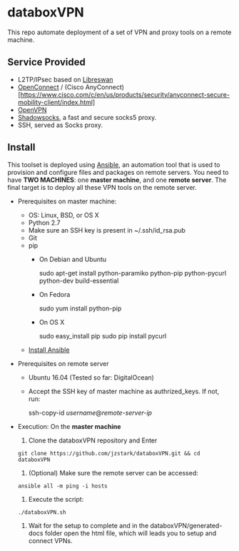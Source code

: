 # databoxVPN

This repo automate deployment of a set of VPN and proxy tools on a remote machine.

## Service Provided

* L2TP/IPsec based on [Libreswan](https://libreswan.org/)
* [OpenConnect](http://www.infradead.org/ocserv/index.html) / (Cisco AnyConnect)[https://www.cisco.com/c/en/us/products/security/anyconnect-secure-mobility-client/index.html]
* [OpenVPN](https://openvpn.net/)
* [Shadowsocks](https://shadowsocks.org/en/index.html), a fast and secure socks5 proxy.
* SSH, served as Socks proxy.

## Install

This toolset is deployed using [Ansible](https://www.ansible.com/), an automation tool that is used to provision and configure files and packages on remote servers. You need to have **TWO MACHINES**: one **master machine**, and one **remote server**. The final target is to deploy all these VPN tools on the remote server.

- Prerequisites on master machine:
  * OS: Linux, BSD, or OS X
  * Python 2.7
  * Make sure an SSH key is present in ~/.ssh/id_rsa.pub
  * Git
  * pip
    * On Debian and Ubuntu

      sudo apt-get install python-paramiko python-pip python-pycurl python-dev build-essential
    * On Fedora

      sudo yum install python-pip
    * On OS X

      sudo easy_install pip
      sudo pip install pycurl
  * [Install Ansible](https://docs.ansible.com/ansible/intro_installation.html)

- Prerequisites on remote server
  * Ubuntu 16.04 (Tested so far: DigitalOcean)
  * Accept the SSH key of master machine as authrized_keys. If not, run:

    ssh-copy-id *username*@*remote-server-ip*

- Execution:
  On the **master machine**
  1. Clone the databoxVPN repository and Enter

    `git clone https://github.com/jzstark/databoxVPN.git && cd databoxVPN`
  1. (Optional) Make sure the remote server can be accessed:

    `ansible all -m ping -i hosts`

  1. Execute the script:

    `./databoxVPN.sh`
  1. Wait for the setup to complete and in the databoxVPN/generated-docs folder open the html file, which will leads you to setup and connect VPNs.  
